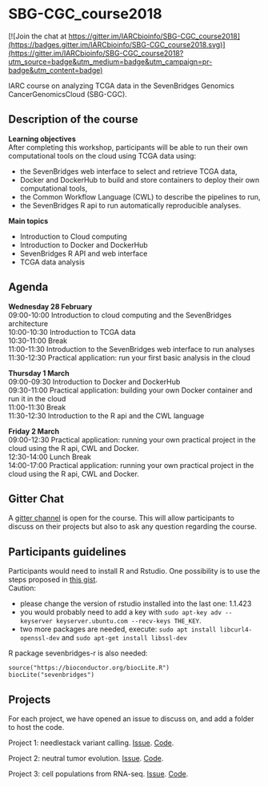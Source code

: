 # SBG-CGC_course2018

[![Join the chat at https://gitter.im/IARCbioinfo/SBG-CGC_course2018](https://badges.gitter.im/IARCbioinfo/SBG-CGC_course2018.svg)](https://gitter.im/IARCbioinfo/SBG-CGC_course2018?utm_source=badge&utm_medium=badge&utm_campaign=pr-badge&utm_content=badge)

IARC course on analyzing TCGA data in the SevenBridges Genomics CancerGenomicsCloud (SBG-CGC).  

## Description of the course

__Learning objectives__  
After completing this workshop, participants will be able to run their own computational tools on the cloud using TCGA data using:
* the SevenBridges web interface to select and retrieve TCGA data,
* Docker and DockerHub to build and store containers to deploy their own
computational tools,
* the Common Workflow Language (CWL) to describe the pipelines to run,
* the SevenBridges R api to run automatically reproducible analyses.  

__Main topics__
* Introduction to Cloud computing
* Introduction to Docker and DockerHub
* SevenBridges R API and web interface
* TCGA data analysis

## Agenda

__Wednesday 28 February__  
09:00-10:00 Introduction to cloud computing and the SevenBridges architecture  
10:00-10:30 Introduction to TCGA data  
10:30-11:00 Break  
11:00-11:30 Introduction to the SevenBridges web interface to run analyses  
11:30-12:30 Practical application: run your first basic analysis in the cloud  

__Thursday 1 March__  
09:00-09:30 Introduction to Docker and DockerHub  
09:30-11:00 Practical application: building your own Docker container and run it in the cloud  
11:00-11:30 Break  
11:30-12:30 Introduction to the R api and the CWL language  

__Friday 2 March__  
09:00-12:30 Practical application: running your own practical project in the cloud using the R api, CWL and Docker.  
12:30-14:00 Lunch Break  
14:00-17:00 Practical application: running your own practical project in the cloud using the R api, CWL and Docker.  

## Gitter Chat

A [gitter channel](https://gitter.im/IARCbioinfo/SBG-CGC_course2018) is open for the course. This will allow participants to discuss on their projects but also to ask any question regarding the course.

## Participants guidelines

Participants would need to install R and Rstudio. One possibility is to use the steps proposed in [this gist](https://gist.github.com/mGalarnyk/41c887e921e712baf86fecc507b3afc7).  
Caution:  
  * please change the version of rstudio installed into the last one: 1.1.423
  * you would probably need to add a key with `sudo apt-key adv --keyserver keyserver.ubuntu.com --recv-keys THE_KEY`.  
  * two more packages are needed, execute: `sudo apt install libcurl4-openssl-dev` and `sudo apt-get install libssl-dev`

R package sevenbridges-r is also needed:
```
source("https://bioconductor.org/biocLite.R")
biocLite("sevenbridges")
```

## Projects

For each project, we have opened an issue to discuss on, and add a folder to host the code.  

Project 1: needlestack variant calling. [Issue](https://github.com/IARCbioinfo/SBG-CGC_course2018/issues/1). [Code]().

Project 2: neutral tumor evolution. [Issue](https://github.com/IARCbioinfo/SBG-CGC_course2018/issues/2). [Code]().

Project 3: cell populations from RNA-seq. [Issue](https://github.com/IARCbioinfo/SBG-CGC_course2018/issues/3). [Code]().
